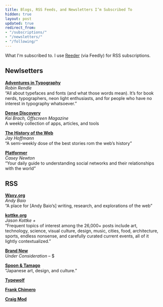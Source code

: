 ```yaml
---
title: Blogs, RSS Feeds, and Newsletters I’m Subscribed To
hidden: true
layout: post
updated: true
redirect_from:
- "/subscriptions/"
- "/newsletters/"
- "/following/"
---
```


What I'm subscribed to. I use [Reeder](https://reederapp.com) (via Feedly) for RSS subscriptions.

## Newlsetters

**[Adventures in Typography](https://www.robinrendle.com/adventures/)**<br>
*Robin Rendle*<br>
“All about typefaces and fonts (and what those words mean). It’s for book nerds, typographers, neon light enthusiasts, and for people who have no interest in typography whatsoever.”

**[Dense Discovery](https://www.densediscovery.com)**<br>
*Kai Brach, Offscreen Magazine*<br>
A weekly collection of apps, articles, and tools

**[The History of the Web](https://thehistoryoftheweb.com)**<br>
*Jay Hoffmann*<br>
“A semi-weekly dose of the best stories rom the web’s history”

**[Platformer](https://www.platformer.news)**<br>
*Casey Newton*<br>
“Your daily guide to understanding social networks and their relationships with the world”

## RSS

**[Waxy.org](https://waxy.org)**<br>
*Andy Baio*<br>
“A place for [Andy Baio‘s] writing, research, and explorations of the web”

**[kottke.org](https://kottke.org)**<br>
*Jason Kottke +*<br>
“Frequent topics of interest among the 26,000+ posts include art, technology, science, visual culture, design, music, cities, food, architecture, sports, endless nonsense, and carefully curated current events, all of it lightly contextualized.”

**[Brand New](https://www.underconsideration.com/brandnew/)**<br>
*Under Consideration* – $

**[Spoon & Tamago](https://www.spoon-tamago.com)**<br>
“Japanese art, design, and culture.”

**[Typewolf](https://www.typewolf.com)**

**[Frank Chimero](https://frankchimero.com)**

**[Craig Mod](https://craigmod.com)**
